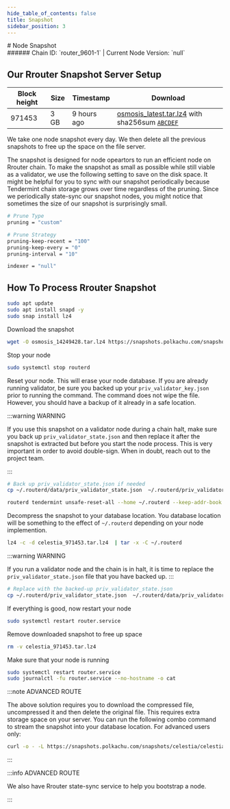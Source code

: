 ```yaml
---
hide_table_of_contents: false
title: Snapshot
sidebar_position: 3
---
```


<div class="h1-with-icon icon-router">
# Node Snapshot
</div>
###### Chain ID: `router_9601-1` | Current Node Version: `null`

## Our Rrouter Snapshot Server Setup

| Block height | Size | Timestamp | Download                                                                                         |
|--------------|------|-----------|--------------------------------------------------------------------------------------------------|
| 971453       | 3 GB |9 hours ago| [osmosis_latest.tar.lz4](https://google.com) with sha256sum [`ABCDEF`](https://google.com)       |


We take one node snapshot every day. We then delete all the previous snapshots to free up the space on the file server.

The snapshot is designed for node opeartors to run an efficient node on Rrouter chain. To make the snapshot as small as possible while still viable as a validator, we use the following setting to save on the disk space. It might be helpful for you to sync with our snapshot periodically because Tendermint chain storage grows over time regardless of the pruning. Since we periodically state-sync our snapshot nodes, you might notice that sometimes the size of our snapshot is surprisingly small.

```bash title="app.toml"
# Prune Type
pruning = "custom"

# Prune Strategy
pruning-keep-recent = "100"
pruning-keep-every = "0"
pruning-interval = "10"
```

```bash title="config.toml"
indexer = "null"
```

## How To Process Rrouter Snapshot
```bash
sudo apt update
sudo apt install snapd -y
sudo snap install lz4
```
Download the snapshot
```bash
wget -O osmosis_14249428.tar.lz4 https://snapshots.polkachu.com/snapshots/osmosis/osmosis_14249428.tar.lz4 --inet4-only
```
Stop your node
```bash
sudo systemctl stop routerd
```
Reset your node. This will erase your node database. If you are already running validator, be sure you backed up your `priv_validator_key.json` prior to running the command. The command does not wipe the file. However, you should have a backup of it already in a safe location.

:::warning WARNING

If you use this snapshot on a validator node during a chain halt, make sure you back up `priv_validator_state.json` and then replace it after the snapshot is extracted but before you start the node process. This is very important in order to avoid double-sign. When in doubt, reach out to the project team.

:::

```bash
# Back up priv_validator_state.json if needed
cp ~/.routerd/data/priv_validator_state.json  ~/.routerd/priv_validator_state.json

routerd tendermint unsafe-reset-all --home ~/.routerd --keep-addr-book
```

Decompress the snapshot to your database location. You database location will be something to the effect of `~/.routerd` depending on your node implemention.

```bash
lz4 -c -d celestia_971453.tar.lz4  | tar -x -C ~/.routerd
```

:::warning WARNING

If you run a validator node and the chain is in halt, it is time to replace the `priv_validator_state.json` file that you have backed up.
:::

```bash
# Replace with the backed-up priv_validator_state.json
cp ~/.routerd/priv_validator_state.json  ~/.routerd/data/priv_validator_state.json
```

If everything is good, now restart your node

```bash
sudo systemctl restart router.service
```

Remove downloaded snapshot to free up space

```bash
rm -v celestia_971453.tar.lz4
```

Make sure that your node is running

```bash
sudo systemctl restart router.service
sudo journalctl -fu router.service --no-hostname -o cat
```

:::note ADVANCED ROUTE

The above solution requires you to download the compressed file, uncompressed it and then delete the original file. This requires extra storage space on your server. You can run the following combo command to stream the snapshot into your database location. For advanced users only:
```bash
curl -o - -L https://snapshots.polkachu.com/snapshots/celestia/celestia_971453.tar.lz4 | lz4 -c -d - | tar -x -C ~/.routerd
```

:::


:::info ADVANCED ROUTE

We also have Rrouter state-sync service to help you bootstrap a node.

:::